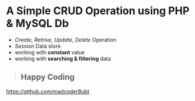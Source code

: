 # A Simple CRUD Operation using PHP & MySQL Db

- *Create, Retrive, Update, Delete* Operation  
- _Session_ Data store  
- working with **constant** value  
- working with **searching & filtering** data  

> ## Happy Coding
<https://github.com/madcoderBubt>
